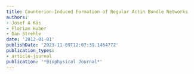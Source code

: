 ```yaml
---
title: Counterion-Induced Formation of Regular Actin Bundle Networks
authors:
- Josef A Käs
- Florian Huber
- Dan Strehle
date: '2012-01-01'
publishDate: '2023-11-09T12:07:39.146477Z'
publication_types:
- article-journal
publication: '*Biophysical Journal*'
---
```


